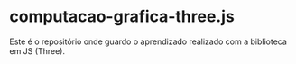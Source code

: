 # computacao-grafica-three.js
Este é o repositório onde guardo o aprendizado realizado com a biblioteca em JS (Three).
